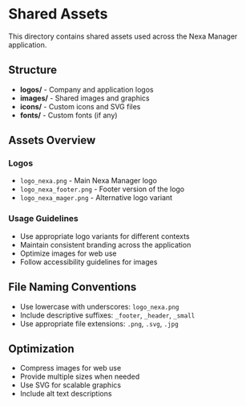 # Shared Assets

This directory contains shared assets used across the Nexa Manager application.

## Structure

- **logos/** - Company and application logos
- **images/** - Shared images and graphics
- **icons/** - Custom icons and SVG files
- **fonts/** - Custom fonts (if any)

## Assets Overview

### Logos
- `logo_nexa.png` - Main Nexa Manager logo
- `logo_nexa_footer.png` - Footer version of the logo
- `logo_nexa_mager.png` - Alternative logo variant

### Usage Guidelines

- Use appropriate logo variants for different contexts
- Maintain consistent branding across the application
- Optimize images for web use
- Follow accessibility guidelines for images

## File Naming Conventions

- Use lowercase with underscores: `logo_nexa.png`
- Include descriptive suffixes: `_footer`, `_header`, `_small`
- Use appropriate file extensions: `.png`, `.svg`, `.jpg`

## Optimization

- Compress images for web use
- Provide multiple sizes when needed
- Use SVG for scalable graphics
- Include alt text descriptions